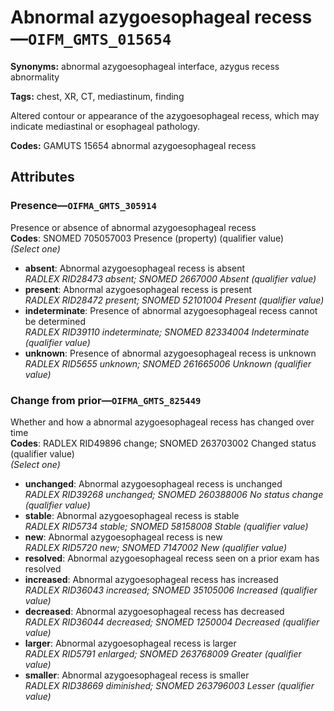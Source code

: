 # Abnormal azygoesophageal recess—`OIFM_GMTS_015654`

**Synonyms:** abnormal azygoesophageal interface, azygus recess abnormality

**Tags:** chest, XR, CT, mediastinum, finding

Altered contour or appearance of the azygoesophageal recess, which may indicate mediastinal or esophageal pathology.

**Codes:** GAMUTS 15654 abnormal azygoesophageal recess

## Attributes

### Presence—`OIFMA_GMTS_305914`

Presence or absence of abnormal azygoesophageal recess  
**Codes**: SNOMED 705057003 Presence (property) (qualifier value)  
*(Select one)*

- **absent**: Abnormal azygoesophageal recess is absent  
_RADLEX RID28473 absent; SNOMED 2667000 Absent (qualifier value)_
- **present**: Abnormal azygoesophageal recess is present  
_RADLEX RID28472 present; SNOMED 52101004 Present (qualifier value)_
- **indeterminate**: Presence of abnormal azygoesophageal recess cannot be determined  
_RADLEX RID39110 indeterminate; SNOMED 82334004 Indeterminate (qualifier value)_
- **unknown**: Presence of abnormal azygoesophageal recess is unknown  
_RADLEX RID5655 unknown; SNOMED 261665006 Unknown (qualifier value)_

### Change from prior—`OIFMA_GMTS_825449`

Whether and how a abnormal azygoesophageal recess has changed over time  
**Codes**: RADLEX RID49896 change; SNOMED 263703002 Changed status (qualifier value)  
*(Select one)*

- **unchanged**: Abnormal azygoesophageal recess is unchanged  
_RADLEX RID39268 unchanged; SNOMED 260388006 No status change (qualifier value)_
- **stable**: Abnormal azygoesophageal recess is stable  
_RADLEX RID5734 stable; SNOMED 58158008 Stable (qualifier value)_
- **new**: Abnormal azygoesophageal recess is new  
_RADLEX RID5720 new; SNOMED 7147002 New (qualifier value)_
- **resolved**: Abnormal azygoesophageal recess seen on a prior exam has resolved  
- **increased**: Abnormal azygoesophageal recess has increased  
_RADLEX RID36043 increased; SNOMED 35105006 Increased (qualifier value)_
- **decreased**: Abnormal azygoesophageal recess has decreased  
_RADLEX RID36044 decreased; SNOMED 1250004 Decreased (qualifier value)_
- **larger**: Abnormal azygoesophageal recess is larger  
_RADLEX RID5791 enlarged; SNOMED 263768009 Greater (qualifier value)_
- **smaller**: Abnormal azygoesophageal recess is smaller  
_RADLEX RID38669 diminished; SNOMED 263796003 Lesser (qualifier value)_